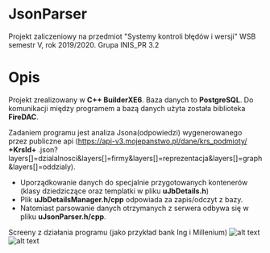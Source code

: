 # JsonParser
Projekt zaliczeniowy na przedmiot "Systemy kontroli błędów i wersji" WSB semestr V, rok 2019/2020. Grupa INIS_PR 3.2

# Opis
Projekt zrealizowany w <b>C++ BuilderXE6</b>. Baza danych to <b>PostgreSQL</b>. Do komunikacji między programem a bazą danych użyta została biblioteka <b>FireDAC</b>.

Zadaniem programu jest analiza Jsona(odpowiedzi) wygenerowanego przez publiczne api (https://api-v3.mojepanstwo.pl/dane/krs_podmioty/  <b>+KrsId+</b> .json?layers[]=dzialalnosci&layers[]=firmy&layers[]=reprezentacja&layers[]=graph&layers[]=oddzialy). 
- Uporządkowanie danych do specjalnie przygotowanych kontenerów (klasy dziedziczące oraz templatki w pliku <b>uJbDetails.h</b>)
- Plik <b>uJbDetailsManager.h/cpp</b> odpowiada za zapis/odczyt z bazy.
- Natomiast parsowanie danych otrzymanych z serwera odbywa się w pliku <b>uJsonParser.h/cpp</b>.

Screeny z działania programu (jako przykład bank Ing i Millenium)
![alt text](https://i.ibb.co/9VsLHW2/jsonparserimg1.png)
![alt text](https://i.ibb.co/y06mZ63/jsonparserimg2.png)
